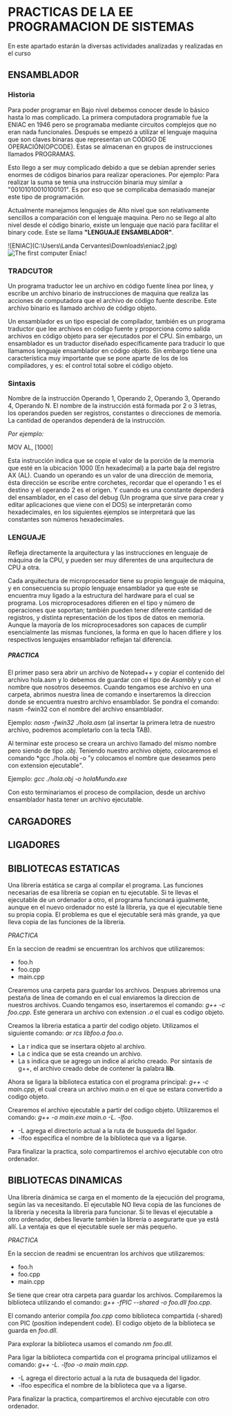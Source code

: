 # PRACTICAS DE LA EE PROGRAMACION DE SISTEMAS
En este apartado estarán la diversas actividades analizadas y realizadas en el curso

## ENSAMBLADOR
### Historia
Para poder programar en Bajo nivel debemos conocer desde lo básico hasta lo mas complicado.
La primera computadora programable fue la ENIAC en 1946 pero se programaba mediante circuitos complejos que no eran nada funcionales. Después se empezó a utilizar el lenguaje maquina que son claves binaras que representan un CÓDIGO DE OPERACIÓN(OPCODE). Estas se almacenan en grupos de instrucciones llamados PROGRAMAS.

Esto llego a ser muy complicado debido a que se debían aprender series enormes de códigos binarios para realizar operaciones. Por ejemplo:
Para realizar la suma se tenia una instrucción binaria muy similar a "00101010010100101". Es por eso que se complicaba demasiado manejar este tipo de programación.

Actualmente manejamos lenguajes de Alto nivel que son relativamente sencillos a comparación con el lenguaje maquina. Pero no se llego al alto nivel desde el código binario, existe un lenguaje que nació para facilitar el binary code. Este se llama **"LENGUAJE ENSAMBLADOR"**.

![ENIAC](C:\Users\Landa Cervantes\Downloads\eniac2.jpg)
![The first computer Eniac!](/assets/Downloads/eniac2.jpg "Eniac")

### TRADCUTOR 
Un programa traductor lee un archivo en código fuente línea por línea, y escribe un archivo binario de instrucciones de maquina que realiza las acciones de computadora que el archivo de código fuente describe. Este archivo binario es llamado archivo de código objeto.

Un ensamblador es un tipo especial de compilador, también es un programa traductor que lee archivos en código fuente y proporciona como salida archivos en código objeto para ser ejecutados por el CPU. Sin embargo, un ensamblador es un traductor diseñado específicamente para traducir lo que llamamos lenguaje ensamblador en código objeto. Sin embargo tiene una característica muy importante que se pone aparte de los de los compiladores, y es: el control total sobre el código objeto. 

### Sintaxis
Nombre de la instrucción Operando 1, Operando 2, Operando 3, Operando 4, Operando N. 
El nombre de la instrucción está formada por 2 o 3 letras, los operandos pueden ser registros, constantes o direcciones de memoria. La cantidad de operandos dependerá de la instrucción.

*Por ejemplo:*

MOV AL, [1000]

Esta instrucción indica que se copie el valor de la porción de la memoria que esté en la ubicación 1000 (En hexadecimal) a la parte baja del registro AX (AL). Cuando un operando es un valor de una dirección de memoria, ésta dirección se escribe entre corchetes, recordar que el operando 1 es el destino y el operando 2 es el origen. Y cuando es una constante dependerá del ensamblador, en el caso del debug (Un programa que sirve para crear y editar aplicaciones que viene con el DOS) se interpretarán como hexadecimales, en los siguientes ejemplos se interpretará que las constantes son números hexadecimales.

### LENGUAJE
Refleja directamente la arquitectura y las instrucciones en lenguaje de máquina de la CPU, y pueden ser muy diferentes de una arquitectura de CPU a otra.

Cada arquitectura de microprocesador tiene su propio lenguaje de máquina, y en consecuencia su propio lenguaje ensamblador ya que este se encuentra muy ligado a la estructura del hardware para el cual se programa. Los microprocesadores difieren en el tipo y número de operaciones que soportan; también pueden tener diferente cantidad de registros, y distinta representación de los tipos de datos en memoria. Aunque la mayoría de los microprocesadores son capaces de cumplir esencialmente las mismas funciones, la forma en que lo hacen difiere y los respectivos lenguajes ensamblador reflejan tal diferencia.

##### *PRACTICA*

El primer paso sera abrir un archivo de Notepad++ y copiar el contenido del archivo hola.asm y lo debemos de guardar con el tipo de *Asambly* y con el nombre que nosotros deseemos.
Cuando tengamos ese archivo en una carpeta, abrimos nuestra linea de comando e insertaremos la direccion donde se encuentra nuestro archivo ensamblador. Se pondra el comando: nasm -fwin32 con el nombre del archivo ensamblador.

Ejemplo: *nasm -fwin32 ./hola.asm* (al insertar la primera letra de nuestro archivo, podremos acompletarlo con la tecla TAB).

Al terminar este proceso se creara un archivo llamado del mismo nombre pero siendo de tipo *.obj*.
Teniendo nuestro archivo objeto, colocaremos el comando *gcc ./hola.obj -o "y colocamos el nombre que deseamos pero con extension ejecutable".

Ejemplo: *gcc ./hola.obj -o holaMundo.exe*

Con esto terminariamos el proceso de compilacion, desde un archivo ensamblador hasta tener un archivo ejecutable.



## CARGADORES


## LIGADORES


## BIBLIOTECAS ESTATICAS
Una librería estática se carga al compilar el programa. Las funciones necesarias de esa librería se copian en tu ejecutable. Si te llevas el ejecutable de un ordenador a otro, el programa funcionará igualmente, aunque en el nuevo ordenador no esté la librería, ya que el ejecutable tiene su propia copia. El problema es que el ejecutable será más grande, ya que lleva copia de las funciones de la librería.

*PRACTICA*

En la seccion de readmi se encuentran los archivos que utilizaremos:

+ foo.h
+ foo.cpp
+ main.cpp

Crearemos una carpeta para guardar los archivos. Despues abriremos una pestaña de linea de comando en el cual enviaremos la direccion de nuestros archivos. Cuando tengamos eso, insertaremos el comando: *g++ -c foo.cpp*. Este generara un archivo con extension *.o* el cual es codigo objeto. 

Creamos la libreria estatica a partir del codigo objeto. Utilizamos el siguiente comando: *ar rcs libfoo.a foo.o*.

+ La r indica que se insertara objeto al archivo.
+ La c indica que se esta creando un archivo.
+ La s indica que se agrego un indice al aricho creado.
Por sintaxis de g++, el archivo creado debe de contener la palabra **lib**.

Ahora se ligara la biblioteca estatica con el programa principal: *g++ -c main.cpp*, el cual creara un archivo *main.o* en el que se estara convertido a codigo objeto.

Crearemos el archivo ejecutable a partir del codigo objeto. Utilizaremos el comando: *g++ -o main.exe main.o -L. -lfoo*. 
+ -L agrega el directorio actual a la ruta de busqueda del ligador.
+ -lfoo especifica el nombre de la biblioteca que va a ligarse.

Para finalizar la practica, solo compartiremos el archivo ejecutable con otro ordenador.


## BIBLIOTECAS DINAMICAS
Una librería dinámica se carga en el momento de la ejecución del programa, según las va necesitando. El ejecutable NO lleva copia de las funciones de la librería y necesita la librería para funcionar. Si te llevas el ejecutable a otro ordenador, debes llevarte también la librería o asegurarte que ya está allí. La ventaja es que el ejecutable suele ser más pequeño.

*PRACTICA*

En la seccion de readmi se encuentran los archivos que utilizaremos:

+ foo.h
+ foo.cpp
+ main.cpp

Se tiene que crear otra carpeta para guardar los archivos. Compilaremos la biblioteca utilizando el comando: *g++ -fPIC --shared -o foo.dll foo.cpp*.

El comando anterior compila *foo.cpp* como biblioteca compartida (-shared) con PIC (position independent code). El codigo objeto de la biblioteca se guarda en *foo.dll*.

Para explorar la biblioteca usamos el comando *nm foo.dll*. 

Para ligar la biblioteca compartida con el programa principal utilizamos el comando: *g++ -L. -lfoo -o main main.cpp*.

+ -L agrega el directorio actual a la ruta de busaqueda del ligador.
+ -lfoo especifica el nombre de la biblioteca que va a ligarse.

Para finalizar la practica, compartiremos el archivo ejecutable con otro ordenador.







